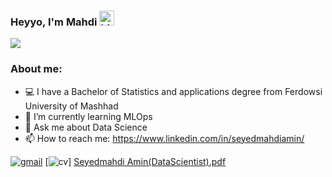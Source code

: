 ### Heyyo, I'm Mahdi <img src='https://meritt-gifs.s3.us-west-1.amazonaws.com/giphy/giphy-earth-fire.gif' width = 24px alt="hi">

<!--
**seyedmahdiamin1998/seyedmahdiamin1998** is a ✨ _special_ ✨ repository because its `README.md` (this file) appears on your GitHub profile.
Here are some ideas to get you started:

<img align="left" src="https://e7.pngegg.com/pngimages/574/93/png-clipart-leonardo-raphael-michaelangelo-donatello-splinter-teenage-mutant-ninja-turtles-comics-superhero.png" height="230px" >
-->
<!-- <img align="left" src="https://user-images.githubusercontent.com/97868561/164077816-38bfa515-328f-40df-83e1-8f4832d6f447.png" height="230px"> -->
<img src="https://user-images.githubusercontent.com/97868561/168478637-14c11570-78bd-49d9-8cd3-3a64d8a7ad3e.jpg" height="">

### About me:

- 💻 I have a Bachelor of Statistics and applications degree from Ferdowsi University of Mashhad
- 🌱 I’m currently learning MLOps
- 💬 Ask me about Data Science
- 📫 How to reach me: https://www.linkedin.com/in/seyedmahdiamin/

[![gmail](https://img.shields.io/static/v1?style=flat-square&logo=gmail&label=&message=seyedmahdiamin1998&labelColor=313131&color=313131)](mailto:seyedmahdiamin1998@gmail.com)
[![cv](https://img.shields.io/static/v1?style=flat-square&logo=docusign&label=&message=CV&labelColor=313131&color=313131)]
[Seyedmahdi Amin(DataScientist).pdf](https://github.com/seyedmahdiamin1998/seyedmahdiamin1998/files/9992181/Seyedmahdi.Amin.DataScientist.pdf)

<br />



